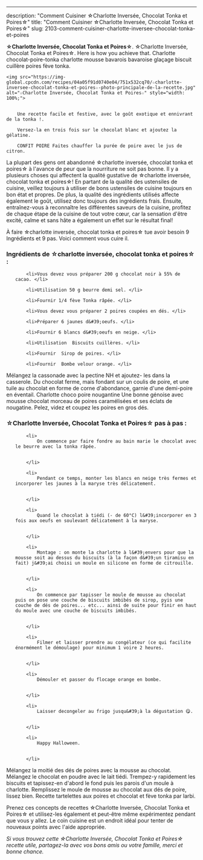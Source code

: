 ---
description: "Comment Cuisiner ☆Charlotte Inversée, Chocolat Tonka et Poires☆"
title: "Comment Cuisiner ☆Charlotte Inversée, Chocolat Tonka et Poires☆"
slug: 2103-comment-cuisiner-charlotte-inversee-chocolat-tonka-et-poires

<p>
	<strong>☆Charlotte Inversée, Chocolat Tonka et Poires☆</strong>. 
	☆Charlotte Inversée, Chocolat Tonka et Poires☆. Here is how you achieve that. Charlotte chocolat-poire-tonka charlotte mousse bavarois bavaroise glaçage biscuit cuillère poires fève tonka.
</p>
<p>
	
	<img src="https://img-global.cpcdn.com/recipes/04a05f91d0740e04/751x532cq70/☆charlotte-inversee-chocolat-tonka-et-poires☆-photo-principale-de-la-recette.jpg" alt="☆Charlotte Inversée, Chocolat Tonka et Poires☆" style="width: 100%;">
	
	
		Une recette facile et festive, avec le goût exotique et ennivrant de la tonka !.
	
		Versez-la en trois fois sur le chocolat blanc et ajoutez la gélatine.
	
		CONFIT POIRE Faites chauffer la purée de poire avec le jus de citron.
	
</p>

La plupart des gens ont abandonné ☆charlotte inversée, chocolat tonka et poires☆ à l'avance de peur que la nourriture ne soit pas bonne. Il y a plusieurs choses qui affectent la qualité gustative de ☆charlotte inversée, chocolat tonka et poires☆! En partant de la qualité des ustensiles de cuisine, veillez toujours à utiliser de bons ustensiles de cuisine toujours en bon état et propres. De plus, la qualité des ingrédients utilisés affecte également le goût, utilisez donc toujours des ingrédients frais. Ensuite, entraînez-vous à reconnaître les différentes saveurs de la cuisine, profitez de chaque étape de la cuisine de tout votre cœur, car la sensation d'être excité, calme et sans hâte a également un effet sur le résultat final!

<!--inarticleads1-->

À faire ☆charlotte inversée, chocolat tonka et poires☆ tue avoir besoin 9 Ingrédients et 9 pas. Voici comment vous cuire il.

<h3>Ingrédients de ☆charlotte inversée, chocolat tonka et poires☆ :</h3>

<ol>
	
		<li>Vous devez vous préparer 200 g chocolat noir à 55% de cacao. </li>
	
		<li>Utilisation 50 g beurre demi sel. </li>
	
		<li>Fournir 1/4 fève Tonka râpée. </li>
	
		<li>Vous devez vous préparer 2 poires coupées en dés. </li>
	
		<li>Préparer 6 jaunes d&#39;oeufs. </li>
	
		<li>Fournir 6 blancs d&#39;oeufs en neige. </li>
	
		<li>Utilisation  Biscuits cuillères. </li>
	
		<li>Fournir  Sirop de poires. </li>
	
		<li>Fournir  Bombe velour orange. </li>
	
</ol>

Mélangez la cassonade avec la pectine NH et ajoutez- les dans la casserole. Du chocolat ferme, mais fondant sur un coulis de poire, et une tuile au chocolat en forme de corne d&#39;abondance, garnie d&#39;une demi-poire en éventail. Charlotte choco poire nougantine Une bonne génoise avec mousse chocolat morceau de poires caramélisées et ses éclats de nougatine. Pelez, videz et coupez les poires en gros dés. 

<!--inarticleads2-->

<h3>☆Charlotte Inversée, Chocolat Tonka et Poires☆ pas à pas :</h3>

<ol>
	
		<li>
			On commence par faire fondre au bain marie le chocolat avec le beurre avec la tonka râpée.
			
			
		</li>
	
		<li>
			Pendant ce temps, monter les blancs en neige très fermes et incorporer les jaunes à la maryse très délicatement.
			
			
		</li>
	
		<li>
			Quand le chocolat à tiédi (- de 60°C) l&#39;incorporer en 3 fois aux oeufs en soulevant délicatement à la maryse.
			
			
		</li>
	
		<li>
			Montage : on monte la charlotte à l&#39;envers pour que la mousse soit au dessus du biscuits (à la façon d&#39;un tiramisu en fait) j&#39;ai choisi un moule en silicone en forme de citrouille.
			
			
		</li>
	
		<li>
			On commence par tapisser le moule de mousse au chocolat puis on pose une couche de biscuits imbibés de sirop, pyis une couche de dés de poires... etc... ainsi de suite pour finir en haut du moule avec une couche de biscuits imbibés.
			
			
		</li>
	
		<li>
			Filmer et laisser prendre au congélateur (ce qui facilite énormément le démoulage) pour minimum 1 voire 2 heures.
			
			
		</li>
	
		<li>
			Démouler et passer du flocage orange en bombe.
			
			
		</li>
	
		<li>
			Laisser decongeler au frigo jusqu&#39;à la dégustation 😋.
			
			
		</li>
	
		<li>
			Happy Halloween.
			
			
		</li>
	
</ol>

Mélangez la moitié des dés de poires avec la mousse au chocolat. Mélangez le chocolat en poudre avec le lait tiédi. Trempez-y rapidement les biscuits et tapissez-en d&#39;abord le fond puis les parois d&#39;un moule à charlotte. Remplissez le moule de mousse au chocolat aux dés de poire, lissez bien. Recette tartelettes aux poires et chocolat et fève tonka par larbi. 

<!--inarticleads1-->

<p>
Prenez ces concepts de recettes ☆Charlotte Inversée, Chocolat Tonka et Poires☆ et utilisez-les également et peut-être même expérimentez pendant que vous y allez. Le coin cuisine est un endroit idéal pour tenter de nouveaux points avec l'aide appropriée.
</p>

<p>
<i>Si vous trouvez cette ☆Charlotte Inversée, Chocolat Tonka et Poires☆ recette utile, partagez-la avec vos bons amis ou votre famille, merci et bonne chance.</i>
</p>
